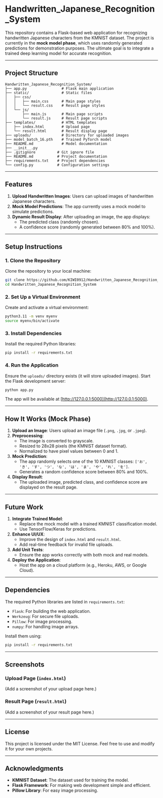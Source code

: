 # Handwritten_Japanese_Recognition_System

This repository contains a Flask-based web application for recognizing handwritten Japanese characters from the KMNIST dataset. The project is currently in the **mock model phase**, which uses randomly generated predictions for demonstration purposes. The ultimate goal is to integrate a trained deep learning model for accurate recognition.

---

## Project Structure

```
Handwritten_Japanese_Recognition_System/
├── app.py                # Flask main application
├── static/               # Static files
│   ├── css/
│   │   ├── main.css      # Main page styles
│   │   └── result.css    # Result page styles
│   └── js/
│       ├── main.js       # Main page scripts
│       └── result.js     # Result page scripts
├── templates/            # HTML templates
│   ├── index.html        # Upload page
│   └── result.html       # Result display page
├── uploads/              # Directory for uploaded images
├── model_batch_16.pth    # Trained PyTorch model
├── README.md             # Model documentation
├── __init__.py
├── .gitignore          # Git ignore file
├── README.md           # Project documentation
├── requirements.txt    # Project dependencies
└── config.py           # Configuration settings

```

---

## Features

1. **Upload Handwritten Images**: Users can upload images of handwritten Japanese characters.
2. **Mock Model Predictions**: The app currently uses a mock model to simulate predictions.
3. **Dynamic Result Display**: After uploading an image, the app displays:
   - The predicted class (randomly chosen).
   - A confidence score (randomly generated between 80% and 100%).

---

## Setup Instructions

### 1. Clone the Repository
Clone the repository to your local machine:
```bash
git clone https://github.com/KIWI0912/Handwritten_Japanese_Recognition_System.git
cd Handwritten_Japanese_Recognition_System
```

### 2. Set Up a Virtual Environment
Create and activate a virtual environment:
```bash
python3.11 -m venv myenv
source myenv/bin/activate
```

### 3. Install Dependencies
Install the required Python libraries:
```bash
pip install -r requirements.txt
```

### 4. Run the Application
Ensure the `uploads/` directory exists (it will store uploaded images). Start the Flask development server:
```bash
python app.py
```

The app will be available at [http://127.0.0.1:5000](http://127.0.0.1:5000).

---

## How It Works (Mock Phase)

1. **Upload an Image**: Users upload an image file (`.png`, `.jpg`, or `.jpeg`).
2. **Preprocessing**:
   - The image is converted to grayscale.
   - Resized to 28x28 pixels (the KMNIST dataset format).
   - Normalized to have pixel values between 0 and 1.
3. **Mock Prediction**:
   - The app randomly selects one of the 10 KMNIST classes: `['お', 'き', 'す', 'つ', 'な', 'は', 'ま', 'や', 'れ', 'を']`.
   - Generates a random confidence score between 80% and 100%.
4. **Display Result**:
   - The uploaded image, predicted class, and confidence score are displayed on the result page.

---

## Future Work

1. **Integrate Trained Model**:
   - Replace the mock model with a trained KMNIST classification model.
   - Use TensorFlow/Keras for predictions.
2. **Enhance UI/UX**:
   - Improve the design of `index.html` and `result.html`.
   - Add real-time feedback for invalid file uploads.
3. **Add Unit Tests**:
   - Ensure the app works correctly with both mock and real models.
4. **Deploy the Application**:
   - Host the app on a cloud platform (e.g., Heroku, AWS, or Google Cloud).

---

## Dependencies

The required Python libraries are listed in `requirements.txt`:
- `Flask`: For building the web application.
- `Werkzeug`: For secure file uploads.
- `Pillow`: For image processing.
- `numpy`: For handling image arrays.

Install them using:
```bash
pip install -r requirements.txt
```

---

## Screenshots

### Upload Page (`index.html`)
(Add a screenshot of your upload page here.)

### Result Page (`result.html`)
(Add a screenshot of your result page here.)

---

## License

This project is licensed under the MIT License. Feel free to use and modify it for your own projects.

---

## Acknowledgments

- **KMNIST Dataset**: The dataset used for training the model.
- **Flask Framework**: For making web development simple and efficient.
- **Pillow Library**: For easy image processing.
